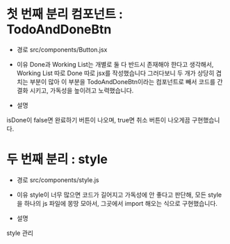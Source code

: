 # 첫 번째 분리 컴포넌트 : TodoAndDoneBtn

- 경로
src/components/Button.jsx

- 이유
Done과 Working List는 개별로 둘 다 반드시 존재해야 한다고 생각해서, Working List 따로 Done 따로 jsx를 작성했습니다
그러다보니 두 개가 상당히 겹치는 부분이 많아 이 부분을 TodoAndDoneBtn이라는 컴포넌트로 빼서 
코드를 간결화 시키고, 가독성을 높이려고 노력했습니다.

- 설명

isDone이 false면 완료하기 버튼이 나오며, true면 취소 버튼이 나오게끔 구현했습니다.


# 두 번째 분리  : style

- 경로
src/components/style.js

- 이유
style이 너무 많으면 코드가 길어지고 가독성에 안 좋다고 판단해, 모든 style을 하나의 js 파일에 몽땅 모아서, 그곳에서 import 해오는 식으로 구현했습니다.

- 설명

style 관리





